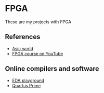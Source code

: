 # FPGA
These are my projects with FPGA

## References
* [Asic world](http://www.asic-world.com/)
* [FPGA course on YouTube](https://www.youtube.com/playlist?list=PLZ8dBTV2_5HS79fVexGTtCMDUp7kjnumS)

## Online compilers and software
* [EDA playground](https://www.edaplayground.com/)
* [Quartus Prime](https://fpgasoftware.intel.com/19.1/?edition=lite&platform=windows)

